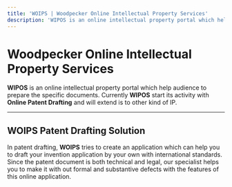 ```yaml
---
title: 'WOIPS | Woodpecker Online Intellectual Property Services'
description: 'WIPOS is an online intellectual property portal which help audience to prepare the specific documents.'
---
```


# Woodpecker Online Intellectual Property Services
**WIPOS** is an online intellectual property portal which help audience to prepare the specific documents. Currently **WIPOS** start its activity with **Online Patent Drafting** and will extend is to other kind of IP.

------------

## WOIPS Patent Drafting Solution
In patent drafting, **WOIPS** tries to create an application which can help you to draft your invention application by your own with international standards. Since the patent document is both technical and legal, our specialist helps you to make it with out formal and substantive defects with the features of this online application.
